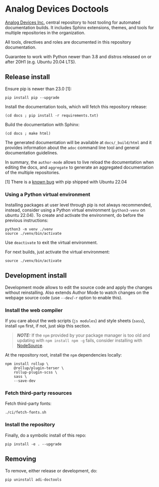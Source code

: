 # Analog Devices Doctools

[Analog Devices Inc.](http://www.analog.com/en/index.html)
central repository to host tooling for automated documentation builds.
It includes Sphinx extensions, themes, and tools for multiple repositories in
the organization.

All tools, directives and roles are documented in this repository documentation.

Guarantee to work with Python newer than 3.8 and distros released on or after 20H1
(e.g. Ubuntu 20.04 LTS).

## Release install

Ensure pip is newer than 23.0 [1]:
```
pip install pip --upgrade
```
Install the documentation tools, which will fetch this repository release:
```
(cd docs ; pip install -r requirements.txt)
```
Build the documentation with Sphinx:
```
(cd docs ; make html)
```
The generated documentation will be available at `docs/_build/html` and it
provides information about the `adoc` command line tool and general documentation
guidelines.

In summary, the `author-mode` allows to live reload the documentation when editing
the docs, and `aggregate` to generate an aggregated documentation of the multiple
repositories.

[1] There is a [known bug](https://github.com/pypa/setuptools/issues/3269)
with pip shipped with Ubuntu 22.04

### Using a Python virtual environment

Installing packages at user level through pip is not always recommended, instead,
consider using a Python virtual environment (``python3-venv`` on ubuntu 22.04).
To create and activate the environment, do before the previous instructions:
```
python3 -m venv ./venv
source ./venv/bin/activate
```
Use ``deactivate`` to exit the virtual environment.

For next builds, just activate the virtual environment:
```
source ./venv/bin/activate
```

## Development install

Development mode allows to edit the source code and apply the changes without
reinstalling.
Also extends Author Mode to watch changes on the webpage source code
(use `--dev`/`-r` option to enable this).

### Install the web compiler

If you care about the web scripts (`js modules`) and style sheets (`sass`),
install `npm` first, if not, just skip this section.

> **_NOTE:_** If the ``npm`` provided by your package manager is too old and
> updating with `npm install npm -g` fails, consider installing with
> [NodeSource](https://github.com/nodesource/distributions).

At the repository root, install the `npm` dependencies locally:
```
npm install rollup \
    @rollup/plugin-terser \
    rollup-plugin-scss \
    sass \
    --save-dev
```

### Fetch third-party resources

Fetch third-party fonts:
```
./ci/fetch-fonts.sh
```

### Install the repository

Finally, do a symbolic install of this repo:
```
pip install -e . --upgrade
```

## Removing

To remove, either release or development, do:
```
pip uninstall adi-doctools
```

